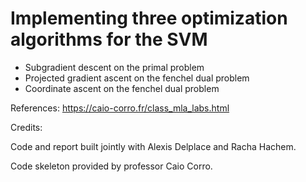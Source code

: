 # Implementing three optimization algorithms for the SVM

- Subgradient descent on the primal problem
- Projected gradient ascent on the fenchel dual problem
- Coordinate ascent on the fenchel dual problem

References:
https://caio-corro.fr/class_mla_labs.html

Credits:

Code and report built jointly with Alexis Delplace and Racha Hachem.

Code skeleton provided by professor Caio Corro.
